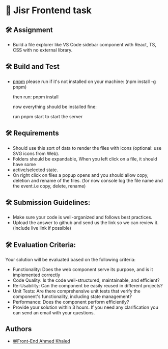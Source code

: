 # 🚀 Jisr Frontend task


## 🛠 Assignment
- Build a file explorer like VS Code sidebar component with React, TS, CSS with no external library.


## 🛠 Build and Test
 - [pnpm](https://pnpm.io/) please run if it's not installed on your machine: (npm install -g pnpm)

    then run: pnpm install

    now everything should be installed fine:

    run pnpm start to start the server


## 🛠 Requirements 
- Should use this sort of data to render the files with icons (optional: use SVG icons from Web).
- Folders should be expandable, When you left click on a file, it should have some
- active/selected state.
- On right click on files a popup opens and you should allow copy, deletion and rename of the
files. (for now console log the file name and the event.i.e copy, delete, rename)

## 🛠 Submission Guidelines:
- Make sure your code is well-organized and follows best practices.
- Upload the answer to github and send us the link so we can review it. (include live link if possible)

## 🛠 Evaluation Criteria:

Your solution will be evaluated based on the following criteria:
- Functionality: Does the web component serve its purpose, and is it implemented correctly
- Code Quality: Is the code well-structured, maintainable, and efficient?
- Re-Usability: Can the component be easily reused in different projects?
- Unit Tests: Are there comprehensive unit tests that verify the component's functionality, including state management?
- Performance: Does the component perform efficiently?
- Provide your solution within 3 hours. If you need any clarification you can send an email with your questions.

## Authors

- [@Front-End Ahmed Khaled](mailto:ahmed.khaledswaby@gmail.com)
